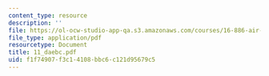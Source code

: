 ```yaml
---
content_type: resource
description: ''
file: https://ol-ocw-studio-app-qa.s3.amazonaws.com/courses/16-886-air-transportation-systems-architecting-spring-2004/f1f74907f3c14108bbc6c121d95679c5_11_daebc.pdf
file_type: application/pdf
resourcetype: Document
title: 11_daebc.pdf
uid: f1f74907-f3c1-4108-bbc6-c121d95679c5
---
```

